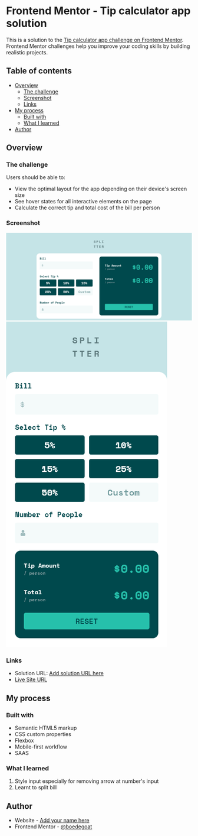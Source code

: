 # Frontend Mentor - Tip calculator app solution

This is a solution to the [Tip calculator app challenge on Frontend Mentor](https://www.frontendmentor.io/challenges/tip-calculator-app-ugJNGbJUX). Frontend Mentor challenges help you improve your coding skills by building realistic projects.

## Table of contents

- [Overview](#overview)
  - [The challenge](#the-challenge)
  - [Screenshot](#screenshot)
  - [Links](#links)
- [My process](#my-process)
  - [Built with](#built-with)
  - [What I learned](#what-i-learned)
- [Author](#author)

## Overview

### The challenge

Users should be able to:

- View the optimal layout for the app depending on their device's screen size
- See hover states for all interactive elements on the page
- Calculate the correct tip and total cost of the bill per person

### Screenshot

![](./desktop-screenshot.png)
![](./mobile-screenshot.png)

### Links

- Solution URL: [Add solution URL here](https://your-solution-url.com)
- [Live Site URL](https://tip-calculator-app-boedegoat.vercel.app/)

## My process

### Built with

- Semantic HTML5 markup
- CSS custom properties
- Flexbox
- Mobile-first workflow
- SAAS

### What I learned

1. Style input especially for removing arrow at number's input
2. Learnt to split bill

## Author

- Website - [Add your name here](https://www.your-site.com)
- Frontend Mentor - [@boedegoat](https://www.frontendmentor.io/profile/boedegoat)
